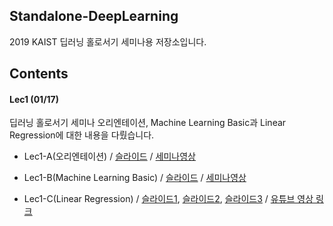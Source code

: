 ## Standalone-DeepLearning
2019 KAIST 딥러닝 홀로서기 세미나용 저장소입니다.  


## Contents  
#### Lec1 (01/17)  
딥러닝 홀로서기 세미나 오리엔테이션, Machine Learning Basic과 Linear Regression에 대한 내용을 다뤘습니다.  

- Lec1-A(오리엔테이션) / [슬라이드](https://github.com/heartcored98/Standalone-DeepLearning/blob/master/Lec1/Lec1-A.pdf) / [세미나영상]()  

- Lec1-B(Machine Learning Basic) / [슬라이드](https://github.com/heartcored98/Standalone-DeepLearning/blob/master/Lec1/Lec1-B.pdf) / [세미나영상]()  

- Lec1-C(Linear Regression) / [슬라이드1](https://hunkim.github.io/ml/lec5.pdf), [슬라이드2](https://hunkim.github.io/ml/lec3.pdf), [슬라이드3](https://docs.google.com/presentation/d/1bHVxjCVvRKjCgtf6OMmxe35nR65LnsERoWSefWscv2I/) / [유튜브 영상 링크]()



